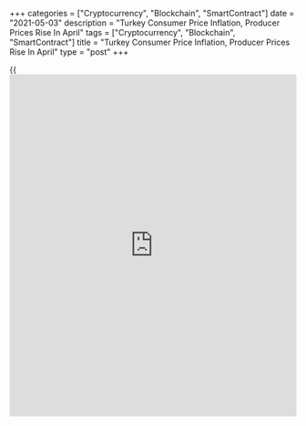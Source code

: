 +++
categories = ["Cryptocurrency", "Blockchain", "SmartContract"]
date = "2021-05-03"
description = "Turkey Consumer Price Inflation, Producer Prices Rise In April"
tags = ["Cryptocurrency", "Blockchain", "SmartContract"]
title = "Turkey Consumer Price Inflation, Producer Prices Rise In April"
type = "post"
+++

{{<iframe id="large-banner" src="https://www.bounty.group/#slide=22.0" width="100%" height="600" scrolling="no" style="border: 0px solid rgb(216, 221, 230); border-radius: 3px;">}}

Turkey's consumer price inflation and producer prices increased in
April, figures from the Turkish Statistical Institute showed on Monday.

The consumer prices index rose 17.14 percent year-on-year in April,
following a 16.19 percent increase in March.

Prices for furnishings and household equipment surged 22.27 percent
yearly in April. Prices for transportation and [health][1] gained 29.31
percent and 19.2 percent, respectively.

Prices for miscellaneous goods and services, and food and non-alcoholic
beverages accelerated by 18.27 percent and 16.98 percent, respectively.

On a monthly basis, consumer prices rose 1.68 percent in April.
Economists had forecast an increase of 1.8 percent.

The producer price index rose 35.17 percent annually in April, following
an 31.2 percent increase in March.

Among the main industrial sectors, prices for intermediate goods gained
42.59 percent yearly in April and durable goods increased 29.24 percent.

Prices for capital goods grew 27.24 percent. Prices for non-durable
consumer goods and energy rose by 24.97 percent and 38.64 percent,
respectively.

On a month-on-month basis, producer prices increased 4.34 percent in
April.

For comments and feedback [contact](https://www.playgroundfx.com/contact/): editorial@rtt[news](https://www.letsplayfx.com/blog/forex-news-website/).com

[Economic News][2]

 **What parts of the world are seeing the best (and worst) economic
performances lately? Click[here][3] to check out our [Econ Scorecard][3]
and find out! See up-to-the-moment [ranking](https://www.playgroundfx.com/blog/crypto-exchange-ranking/)s for the best and worst
performers in [GDP][4], [unemployment rate][5], [inflation][6] and much
more.**

   1. www.rtt[news](https://www.letsplayfx.com/blog/forex-news-website/).com/Content/Health.aspx
   2. www.rtt[news](https://www.letsplayfx.com/blog/forex-news-website/).com/Content/EconomicNews.aspx
   3. www.rtt[news](https://www.letsplayfx.com/blog/forex-news-website/).com/economic-scorecard/world-rank/industrial-production/highest-performance.aspx
   4. www.rtt[news](https://www.letsplayfx.com/blog/forex-news-website/).com/economic-scorecard/world-rank/GDP/highest-performance.aspx
   5. www.rtt[news](https://www.letsplayfx.com/blog/forex-news-website/).com/economic-scorecard/world-rank/unemployment-rate/lowest-performance.aspx
   6. www.rtt[news](https://www.letsplayfx.com/blog/forex-news-website/).com/economic-scorecard/world-rank/CPI/highest-performance.aspx